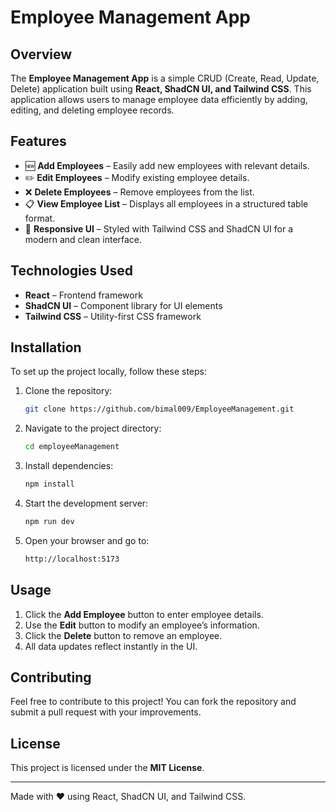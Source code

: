 # Employee Management App

## Overview
The **Employee Management App** is a simple CRUD (Create, Read, Update, Delete) application built using **React, ShadCN UI, and Tailwind CSS**. This application allows users to manage employee data efficiently by adding, editing, and deleting employee records.

## Features
- 🆕 **Add Employees** – Easily add new employees with relevant details.
- ✏️ **Edit Employees** – Modify existing employee details.
- ❌ **Delete Employees** – Remove employees from the list.
- 📋 **View Employee List** – Displays all employees in a structured table format.
- 🎨 **Responsive UI** – Styled with Tailwind CSS and ShadCN UI for a modern and clean interface.

## Technologies Used
- **React** – Frontend framework
- **ShadCN UI** – Component library for UI elements
- **Tailwind CSS** – Utility-first CSS framework

## Installation
To set up the project locally, follow these steps:

1. Clone the repository:
   ```sh
   git clone https://github.com/bimal009/EmployeeManagement.git
   ```

2. Navigate to the project directory:
   ```sh
   cd employeeManagement
   ```

3. Install dependencies:
   ```sh
   npm install
   ```

4. Start the development server:
   ```sh
   npm run dev
   ```

5. Open your browser and go to:
   ```sh
   http://localhost:5173
   ```


## Usage
1. Click the **Add Employee** button to enter employee details.
2. Use the **Edit** button to modify an employee’s information.
3. Click the **Delete** button to remove an employee.
4. All data updates reflect instantly in the UI.

## Contributing
Feel free to contribute to this project! You can fork the repository and submit a pull request with your improvements.

## License
This project is licensed under the **MIT License**.

---
Made with ❤️ using React, ShadCN UI, and Tailwind CSS.

